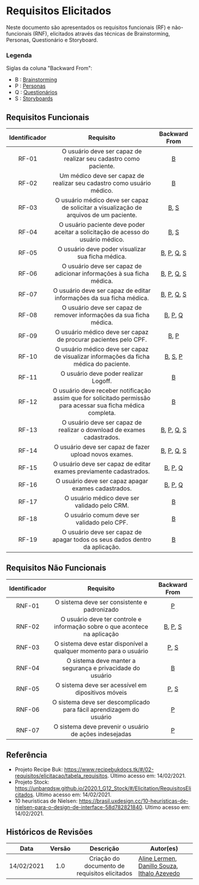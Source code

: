 # Requisitos Elicitados

Neste documento são apresentados os requisitos funcionais (RF) e não-funcionais (RNF), elicitados através das técnicas de Brainstorming, Personas, Questionário e Storyboard.

### Legenda

Siglas da coluna "Backward From":

- B : [Brainstorming](./02-requisitos/elicitacao/brainstorming.md)
- P : [Personas](./02-requisitos/elicitacao/personas.md)
- Q : [Questionários](./02-requisitos/elicitacao/questionario.md)
- S : [Storyboards](./02-requisitos/elicitacao/storyboard.md)

## Requisitos Funcionais

| Identificador |                                                   Requisito                                                   |                                                                                         Backward From                                                                                         |
| :-----------: | :-----------------------------------------------------------------------------------------------------------: | :-------------------------------------------------------------------------------------------------------------------------------------------------------------------------------------------: |
|     RF-01     |                       O usuário deve ser capaz de realizar seu cadastro como paciente.                        |                                                                       [B](./02-requisitos/elicitacao/brainstorming.md)                                                                        |
|     RF-02     |                    Um médico deve ser capaz de realizar seu cadastro como usuário médico.                     |                                                                       [B](./02-requisitos/elicitacao/brainstorming.md)                                                                        |
|     RF-03     |            O usuário médico deve ser capaz de solicitar a visualização de arquivos de um paciente.            |                                                [B](./02-requisitos/elicitacao/brainstorming.md), [S](./02-requisitos/elicitacao/storyboard.md)                                                |
|     RF-04     |               O usuário paciente deve poder aceitar a solicitação de acesso do usuário médico.                |                                                [B](./02-requisitos/elicitacao/brainstorming.md), [S](./02-requisitos/elicitacao/storyboard.md)                                                |
|     RF-05     |                               O usuário deve poder visualizar sua ficha médica.                               | [B](./02-requisitos/elicitacao/brainstorming.md), [P](./02-requisitos/elicitacao/personas.md), [Q](./02-requisitos/elicitacao/questionario.md), [S](./02-requisitos/elicitacao/storyboard.md) |
|     RF-06     |                     O usuário deve ser capaz de adicionar informações à sua ficha médica.                     | [B](./02-requisitos/elicitacao/brainstorming.md), [P](./02-requisitos/elicitacao/personas.md), [Q](./02-requisitos/elicitacao/questionario.md), [S](./02-requisitos/elicitacao/storyboard.md) |
|     RF-07     |                      O usuário deve ser capaz de editar informações da sua ficha médica.                      | [B](./02-requisitos/elicitacao/brainstorming.md), [P](./02-requisitos/elicitacao/personas.md), [Q](./02-requisitos/elicitacao/questionario.md), [S](./02-requisitos/elicitacao/storyboard.md) |
|     RF-08     |                     O usuário deve ser capaz de remover informações da sua ficha médica.                      |                        [B](./02-requisitos/elicitacao/brainstorming.md), [P](./02-requisitos/elicitacao/personas.md), [Q](./02-requisitos/elicitacao/questionario.md)                         |
|     RF-09     |                        O usuário médico deve ser capaz de procurar pacientes pelo CPF.                        |                                                 [B](./02-requisitos/elicitacao/brainstorming.md), [P](./02-requisitos/elicitacao/personas.md)                                                 |
|     RF-10     |            O usuário médico deve ser capaz de visualizar informações da ficha médica do paciente.             |                         [B](./02-requisitos/elicitacao/brainstorming.md), [S](./02-requisitos/elicitacao/storyboard.md), [P](./02-requisitos/elicitacao/personas.md)                          |
|     RF-11     |                                     O usuário deve poder realizar Logoff.                                     |                                                                       [B](./02-requisitos/elicitacao/brainstorming.md)                                                                        |
|     RF-12     | O usuário deve receber notificação assim que for solicitado permissão para acessar sua ficha médica completa. |                                                                       [B](./02-requisitos/elicitacao/brainstorming.md)                                                                        |
|     RF-13     |                    O usuário deve ser capaz de realizar o download de exames cadastrados.                     | [B](./02-requisitos/elicitacao/brainstorming.md), [P](./02-requisitos/elicitacao/personas.md), [Q](./02-requisitos/elicitacao/questionario.md), [S](./02-requisitos/elicitacao/storyboard.md) |
|     RF-14     |                            O usuário deve ser capaz de fazer upload novos exames.                             | [B](./02-requisitos/elicitacao/brainstorming.md), [P](./02-requisitos/elicitacao/personas.md), [Q](./02-requisitos/elicitacao/questionario.md), [S](./02-requisitos/elicitacao/storyboard.md) |
|     RF-15     |                      O usuário deve ser capaz de editar exames previamente cadastrados.                       |                        [B](./02-requisitos/elicitacao/brainstorming.md), [P](./02-requisitos/elicitacao/personas.md), [Q](./02-requisitos/elicitacao/questionario.md)                         |
|     RF-16     |                              O usuário deve ser capaz apagar exames cadastrados.                              |                        [B](./02-requisitos/elicitacao/brainstorming.md), [P](./02-requisitos/elicitacao/personas.md), [Q](./02-requisitos/elicitacao/questionario.md)                         |
|     RF-17     |                                 O usuário médico deve ser validado pelo CRM.                                  |                                                                       [B](./02-requisitos/elicitacao/brainstorming.md)                                                                        |
|     RF-18     |                                  O usuário comum deve ser validado pelo CPF.                                  |                                                                       [B](./02-requisitos/elicitacao/brainstorming.md)                                                                        |
|     RF-19     |                  O usuário deve ser capaz de apagar todos os seus dados dentro da aplicação.                  |                                                                       [B](./02-requisitos/elicitacao/brainstorming.md)                                                                        |

## Requisitos Não Funcionais

| Identificador |                                 Requisito                                  |                                                                Backward From                                                                 |
| :-----------: | :------------------------------------------------------------------------: | :------------------------------------------------------------------------------------------------------------------------------------------: |
|    RNF-01     |                O sistema deve ser consistente e padronizado                |                                                 [P](./02-requisitos/elicitacao/personas.md)                                                  |
|    RNF-02     | O usuário deve ter controle e informação sobre o que acontece na aplicação | [B](./02-requisitos/elicitacao/brainstorming.md), [P](./02-requisitos/elicitacao/personas.md), [S](./02-requisitos/elicitacao/storyboard.md) |
|    RNF-03     |     O sistema deve estar disponível a qualquer momento para o usuário      |                          [P](./02-requisitos/elicitacao/personas.md), [S](./02-requisitos/elicitacao/storyboard.md)                          |
|    RNF-04     |         O sistema deve manter a segurança e privacidade do usuário         |                                               [B](./02-requisitos/elicitacao/brainstorming.md)                                               |
|    RNF-05     |             O sistema deve ser acessível em dipositivos móveis             |                          [P](./02-requisitos/elicitacao/personas.md), [S](./02-requisitos/elicitacao/storyboard.md)                          |
|    RNF-06     |    O sistema deve ser descomplicado para fácil aprendizagem do usuário     |                                                 [P](./02-requisitos/elicitacao/personas.md)                                                  |
|    RNF-07     |           O sistema deve prevenir o usuário de ações indesejadas           |                                                 [P](./02-requisitos/elicitacao/personas.md)                                                  |

## Referência

- Projeto Recipe Buk: https://www.recipebukdocs.tk/#/02-requisitos/elicitacao/tabela_requisitos. Último acesso em: 14/02/2021.
- Projeto Stock: https://unbarqdsw.github.io/2020.1_G12_Stock/#/Elicitation/RequisitosElicitados. Ultimo acesso em: 14/02/2021.
- 10 heuristicas de Nielsen: https://brasil.uxdesign.cc/10-heurísticas-de-nielsen-para-o-design-de-interface-58d782821840. Ultimo acesso em: 14/02/2021.

## Históricos de Revisões

|    Data    | Versão |                   Descrição                   | Autor(es)                                                                                                                                         |
| :--------: | :----: | :-------------------------------------------: | ------------------------------------------------------------------------------------------------------------------------------------------------- |
| 14/02/2021 |  1.0   | Criação do documento de requisitos elicitados | [Aline Lermen](https://github.com/AlineLermen), [Danillo Souza](https://github.com/DanilloGS), [Ithalo Azevedo](https://github.com/ithaloazevedo) |

<!-- Co-authored-by: Aline <aline.helena.lermen@gmail.com> -->
<!-- Co-authored-by: Ithalo Azevedo <ithaloazevedoo@gmail.com> -->
